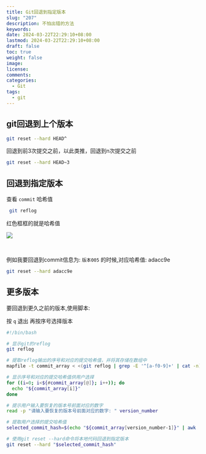 ```yaml
---
title: Git回退到指定版本
slug: "207"
description: 不怕出错的方法
keywords: 
date: 2024-03-22T22:29:10+08:00
lastmod: 2024-03-22T22:29:10+08:00
draft: false
toc: true
weight: false
image: 
license: 
comments: 
categories:
  - Git
tags:
  - git
---
```


## git回退到上个版本

```bash
git reset --hard HEAD^
```


回退到前3次提交之前，以此类推，回退到n次提交之前

```bash
git reset --hard HEAD~3
```


## 回退到指定版本

查看 `commit` 哈希值

```bash
 git reflog
```

红色框框的就是哈希值


![](https://imgs.leshans.eu.org/docs/1711195589.png)

<br>


例如我要回退到commit信息为: `版本005` 的时候,对应哈希值: adacc9e


```bash
git reset --hard adacc9e
```


## 更多版本

要回退到更久之前的版本,使用脚本:

按 `q` 退出 再按序号选择版本

```bash
#!/bin/bash

# 显示git的reflog
git reflog

# 提取reflog输出的序号和对应的提交哈希值，并将其存储在数组中
mapfile -t commit_array < <(git reflog | grep -E '^[a-f0-9]+' | cat -n)

# 显示序号和对应的提交哈希值供用户选择
for ((i=0; i<${#commit_array[@]}; i++)); do
  echo "${commit_array[i]}"
done

# 提示用户输入要恢复的版本号前面对应的数字
read -p "请输入要恢复的版本号前面对应的数字: " version_number

# 提取用户选择的提交哈希值
selected_commit_hash=$(echo "${commit_array[version_number-1]}" | awk '{print $2}')

# 使用git reset --hard命令将本地代码回退到指定版本
git reset --hard "$selected_commit_hash"
```

<br>